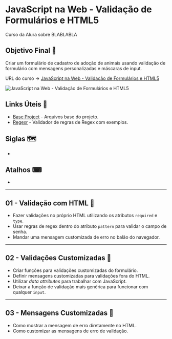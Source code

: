 # JavaScript na Web - Validação de Formulários e HTML5

Curso da Alura sobre BLABLABLA

## Objetivo Final &#x1F3AF;

Criar um formulário de cadastro de adoção de animais usando validação de formulário com mensagens personalizadas e máscaras de input.

URL do curso -> [JavaScript na Web - Validação de Formulários e HTML5](https://cursos.alura.com.br/course/javascript-web-validacao-formularios-html5)

![JavaScript na Web - Validação de Formulários e HTML5](https://www.alura.com.br/assets/api/share/curso-javascript-web-validacao-formularios-html5.png)

## Links Úteis &#x1F517;
* [Base Project](https://github.com/alura-cursos/validacao-doguito/archive/main.zip) - Arquivos base do projeto.
* [Regexr](https://regexr.com/) - Validador de regras de Regex com exemplos.

## Siglas &#x1F5FA;
*

## Atalhos &#x2328;
*

***

## 01 - Validação com HTML &#x1F516;
* Fazer validações no próprio HTML utilizando os atributos `required` e `type`.
* Usar regras de regex dentro do atributo `pattern` para validar o campo de senha.
* Mandar uma mensagem customizada de erro no balão do navegador.

***

## 02 - Validações Customizadas &#x1F516;
* Criar funções para validações customizadas do formulário.
* Definir mensagens customizadas para validações fora do HTML.
* Utilizar *data attributes* para trabalhar com JavaScript.
* Deixar a função de validação mais genérica para funcionar com qualquer `input`.

***

## 03 - Mensagens Customizadas &#x1F516;
* Como mostrar a mensagem de erro diretamente no HTML.
* Como customizar as mensagens de erro de validação.